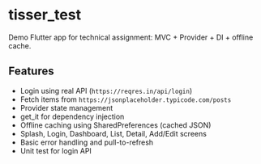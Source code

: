 # tisser_test

Demo Flutter app for technical assignment: MVC + Provider + DI + offline cache.

## Features
- Login using real API (`https://reqres.in/api/login`)
- Fetch items from `https://jsonplaceholder.typicode.com/posts`
- Provider state management
- get_it for dependency injection
- Offline caching using SharedPreferences (cached JSON)
- Splash, Login, Dashboard, List, Detail, Add/Edit screens
- Basic error handling and pull-to-refresh
- Unit test for login API
